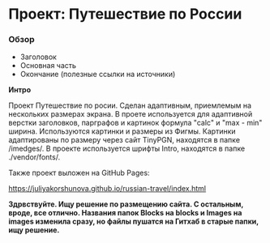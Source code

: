 # Проект: Путешествие по России

### Обзор
* Заголовок
* Основная часть
* Окончание (полезные ссылки на источники)

**Интро**

Проект Путешествие по росии. Сделан адаптивным, приемлемым на нескольких размерах экрана.
В проете используется для адаптивной верстки заголовков, парграфов и картинок формула "calc" и "max - min" ширина.
Используются картинки и размеры из Фигмы. Картинки адаптированы по размеру через сайт TinyPGN, находятся в папке /imedges/.
В проекте используется шрифты Intro, находятся в папке ./vendor/fonts/.

Также проект выложен на GitHub Pages:

https://juliyakorshunova.github.io/russian-travel/index.html

**Здрвствуйте. Ищу решение по размещению сайта. С остальным, вроде, все отлично. Названия папок Blocks на blocks и Images на images изменила сразу, но файлы пушатся на Гитхаб в старые папки, ищу решение.**